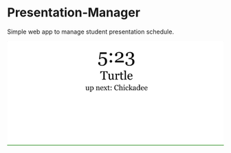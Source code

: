 # Presentation-Manager

Simple web app to manage student presentation schedule.

![GIF showing timer, names, and affirmations](demo.gif)
